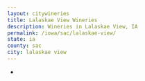 ```yaml
---
layout: citywineries
title: Lalaskae View Wineries
description: Wineries in Lalaskae View, IA
permalink: /iowa/sac/lalaskae-view/
state: ia
county: sac
city: lalaskae view
---
```

-
